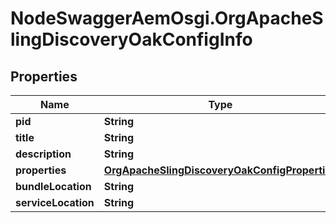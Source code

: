 # NodeSwaggerAemOsgi.OrgApacheSlingDiscoveryOakConfigInfo

## Properties

Name | Type | Description | Notes
------------ | ------------- | ------------- | -------------
**pid** | **String** |  | [optional] 
**title** | **String** |  | [optional] 
**description** | **String** |  | [optional] 
**properties** | [**OrgApacheSlingDiscoveryOakConfigProperties**](OrgApacheSlingDiscoveryOakConfigProperties.md) |  | [optional] 
**bundleLocation** | **String** |  | [optional] 
**serviceLocation** | **String** |  | [optional] 


